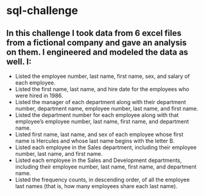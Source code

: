# sql-challenge

## In this challenge I took data from 6 excel files from a fictional company and gave an analysis on them. I engineered and modeled the data as well. I:

- Listed the employee number, last name, first name, sex, and salary of each employee.
- Listed the first name, last name, and hire date for the employees who were hired in 1986.
- Listed the manager of each department along with their department number, department name, employee number, last name, and first name.
- Listed the department number for each employee along with that employee’s employee number, last name, first name, and department name.
- Listed first name, last name, and sex of each employee whose first name is Hercules and whose last name begins with the letter B.
- Listed each employee in the Sales department, including their employee number, last name, and first name.
- Listed each employee in the Sales and Development departments, including their employee number, last name, first name, and department name.
- Listed the frequency counts, in descending order, of all the employee last names (that is, how many employees share each last name).
